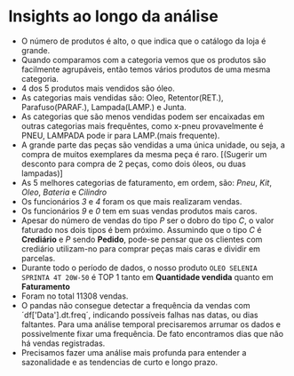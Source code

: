 # Insights ao longo da análise
* O número de produtos é alto, o que indica que o catálogo da loja é grande.
* Quando comparamos com a categoria vemos que os produtos são facilmente agrupáveis, então temos vários produtos de uma mesma categoria.
* 4 dos 5 produtos mais vendidos são óleo.
* As categorias mais vendidas são: Oleo, Retentor(RET.), Parafuso(PARAF.), Lampada(LAMP.) e Junta.
* As categorias que são menos vendidas podem ser encaixadas em outras categorias mais frequêntes, como x-pneu provavelmente é PNEU, LAMPADA pode ir para LAMP.(mais frequente). 
* A grande parte das peças são vendidas a uma única unidade, ou seja, a compra de muitos exemplares da mesma peça é raro. [(Sugerir um desconto para compra de 2 peças, como dois óleos, ou duas lampadas)]
* As 5 melhores categorias de faturamento, em ordem, são: *Pneu*, *Kit*, *Oleo*, *Bateria* e *Cilindro*
* Os funcionários *3* e *4* foram os que mais realizaram vendas.
* Os funcionários *9* e *0* tem em suas vendas produtos mais caros.
* Apesar do número de vendas do tipo *P* ser o dobro do tipo *C*, o valor faturado nos dois tipos é bem próximo. Assumindo que o tipo *C* é **Crediário** e *P* sendo **Pedido**, pode-se pensar que os clientes com crediário utilizam-no para comprar peças mais caras e dividir em parcelas.
* Durante todo o período de dados, o nosso produto `OLEO SELENIA SPRINTA 4T 20W-50` é TOP 1 tanto em **Quantidade vendida** quanto em **Faturamento**
* Foram no total 11308 vendas.
* O pandas não consegue detectar a frequência da vendas com ´df['Data'].dt.freq´, indicando possíveis falhas nas datas, ou dias faltantes. Para uma análise temporal precisaremos arrumar os dados e possivelmente fixar uma frequência. De fato encontramos dias que não há vendas registradas.
* Precisamos fazer uma análise mais profunda para entender a sazonalidade e as tendencias de curto e longo prazo.
